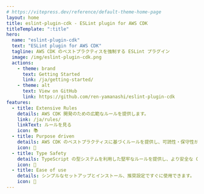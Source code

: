 ```yaml
---
# https://vitepress.dev/reference/default-theme-home-page
layout: home
title: eslint-plugin-cdk - ESLint plugin for AWS CDK
titleTemplate: ":title"
hero:
  name: "eslint-plugin-cdk"
  text: "ESLint plugin for AWS CDK"
  tagline: AWS CDK のベストプラクティスを強制する ESLint プラグイン
  image: /img/eslint-plugin-cdk.png
  actions:
    - theme: brand
      text: Getting Started
      link: /ja/getting-started/
    - theme: alt
      text: View on GitHub
      link: https://github.com/ren-yamanashi/eslint-plugin-cdk
features:
  - title: Extensive Rules
    details: AWS CDK 開発のための広範なルールを提供します。
    link: /ja/rules/
    linkText: ルールを見る
    icon: 📚
  - title: Purpose driven
    details: AWS CDK のベストプラクティスに基づくルールを提供し、可読性・保守性が高く、再利用可能なコードを書く手助けをします。
    icon: 🎯
  - title: Type Safety
    details: TypeScript の型システムを利用した堅牢なルールを提供し、より安全な CDK コードを書く手助けをします。
    icon: 💪
  - title: Ease of use
    details: シンプルなセットアップとインストール、推奨設定ですぐに使用できます。
    icon: 🔧
---
```

